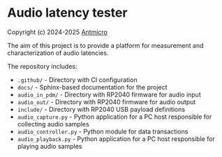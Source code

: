 # Audio latency tester

Copyright (c) 2024-2025 [Antmicro](https://www.antmicro.com)


The aim of this project is to provide a platform for measurement and characterization of audio latencies. 

The repository includes:
* `.github/` - Directory with CI configuration
* `docs/` - Sphinx-based documentation for the project
* `audio_in_pdm/` - Directory with RP2040 firmware for audio input
* `audio_out/` - Directory with RP2040 firmware for audio output
* `include/` - Directory with RP2040 USB payload definitions
* `audio_capture.py` - Python application for a PC host responsible for collecting audio samples
* `audio_controller.py` - Python module for data transactions
* `audio_playback.py` - Python application for a PC host responsible for playing audio samples